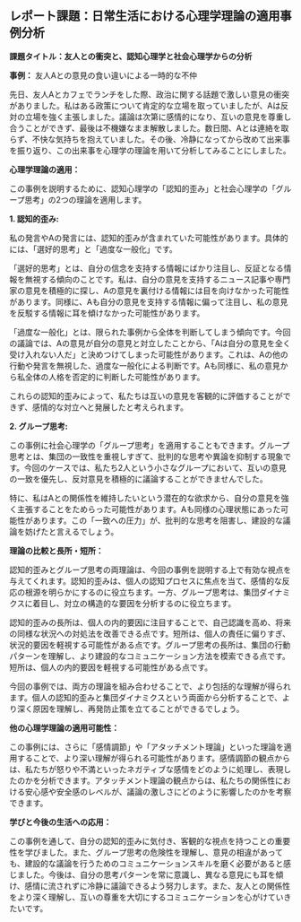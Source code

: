 ## レポート課題：日常生活における心理学理論の適用事例分析

**課題タイトル：友人との衝突と、認知心理学と社会心理学からの分析**

**事例：** 友人Aとの意見の食い違いによる一時的な不仲

先日、友人Aとカフェでランチをした際、政治に関する話題で激しい意見の衝突がありました。私はある政策について肯定的な立場を取っていましたが、Aは反対の立場を強く主張しました。議論は次第に感情的になり、互いの意見を尊重し合うことができず、最後は不機嫌なまま解散しました。数日間、Aとは連絡を取らず、不快な気持ちを抱えていました。その後、冷静になってから改めて出来事を振り返り、この出来事を心理学の理論を用いて分析してみることにしました。


**心理学理論の適用：**

この事例を説明するために、認知心理学の「認知的歪み」と社会心理学の「グループ思考」の2つの理論を適用します。

**1. 認知的歪み:**

私の発言やAの発言には、認知的歪みが含まれていた可能性があります。具体的には、「選好的思考」と「過度な一般化」です。

「選好的思考」とは、自分の信念を支持する情報にばかり注目し、反証となる情報を無視する傾向のことです。私は、自分の意見を支持するニュース記事や専門家の意見を積極的に探し、Aの意見を裏付ける情報には目を向けなかった可能性があります。同様に、Aも自分の意見を支持する情報に偏って注目し、私の意見を反駁する情報に耳を傾けなかった可能性があります。

「過度な一般化」とは、限られた事例から全体を判断してしまう傾向です。今回の議論では、Aの意見が自分の意見と対立したことから、「Aは自分の意見を全く受け入れない人だ」と決めつけてしまった可能性があります。これは、Aの他の行動や発言を無視した、過度な一般化による判断です。Aも同様に、私の意見から私全体の人格を否定的に判断した可能性があります。

これらの認知的歪みによって、私たちは互いの意見を客観的に評価することができず、感情的な対立へと発展したと考えられます。


**2. グループ思考:**

この事例に社会心理学の「グループ思考」を適用することもできます。グループ思考とは、集団の一致性を重視しすぎて、批判的な思考や異論を抑制する現象です。今回のケースでは、私たち2人という小さなグループにおいて、互いの意見の一致を優先し、反対意見を積極的に議論することができませんでした。

特に、私はAとの関係性を維持したいという潜在的な欲求から、自分の意見を強く主張することをためらった可能性があります。Aも同様の心理状態にあった可能性があります。この「一致への圧力」が、批判的な思考を阻害し、建設的な議論を妨げたと言えるでしょう。


**理論の比較と長所・短所：**

認知的歪みとグループ思考の両理論は、今回の事例を説明する上で有効な視点を与えてくれます。認知的歪みは、個人の認知プロセスに焦点を当て、感情的な反応の根源を明らかにするのに役立ちます。一方、グループ思考は、集団ダイナミクスに着目し、対立の構造的な要因を分析するのに役立ちます。

認知的歪みの長所は、個人の内的要因に注目することで、自己認識を高め、将来の同様な状況への対処法を改善できる点です。短所は、個人の責任に偏りすぎ、状況的要因を軽視する可能性がある点です。グループ思考の長所は、集団の行動パターンを理解し、より建設的なコミュニケーション方法を模索できる点です。短所は、個人の内的要因を軽視する可能性がある点です。

今回の事例では、両方の理論を組み合わせることで、より包括的な理解が得られます。個人の認知的歪みと集団ダイナミクスという両面から分析することで、より深く原因を理解し、再発防止策を立てることができるでしょう。


**他の心理学理論の適用可能性：**

この事例には、さらに「感情調節」や「アタッチメント理論」といった理論を適用することで、より深い理解が得られる可能性があります。感情調節の観点からは、私たちが怒りや不満といったネガティブな感情をどのように処理し、表現したのかを分析できます。アタッチメント理論の観点からは、私たちの関係性における安心感や安全感のレベルが、議論の激しさにどのように影響したのかを考察できます。


**学びと今後の生活への応用：**

この事例を通して、自分の認知的歪みに気付き、客観的な視点を持つことの重要性を学びました。また、グループ思考の危険性を理解し、意見の相違があっても、建設的な議論を行うためのコミュニケーションスキルを磨く必要があると感じました。今後は、自分の思考パターンを常に意識し、異なる意見にも耳を傾け、感情に流されずに冷静に議論できるよう努力します。また、友人との関係性をより深く理解し、互いの尊重を大切にするコミュニケーションを心がけていきたいです。
